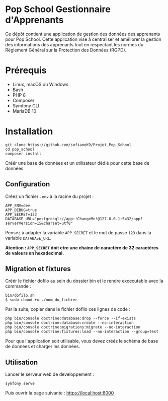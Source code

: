 # Pop School Gestionnaire d'Apprenants

Ce dépôt contient une application de gestion des données des apprenants pour Pop School. Cette application vise à centraliser et améliorer la gestion des informations des apprenants tout en respectant les normes du Règlement Général sur la Protection des Données (RGPD).

# Prérequis

- Linux, macOS ou Windows
- Bash
- PHP 8
- Composer
- Symfony CLI
- MariaDB 10

# Installation


```
git clone https://github.com/sofianeK9/Projet_Pop_School
cd pop_school
composer install
```
Créér une base de données et un utilisateur dédié pour cette base de données.


## Configuration

Créez un fichier `.env` à la racine du projet :

```
APP_ENV=dev
APP_DEBUG=true
APP_SECRET=123
DATABASE_URL="postgresql://app:!ChangeMe!@127.0.0.1:5432/app?serverVersion=15&charset=utf8"

```

Pensez à adapter la variable `APP_SECRET` et le mot de passe `123` dans la variable `DATABASE_URL`.

**Atention : `APP_SECRET` doit etre une chaine de caractére de 32 caractéres de valeurs en hexadecimal.**


## Migration et fixtures

Créér le fichier dofilo au sein du dossier bin et le rendre excecutable avec la commande :

```
bin/dofilo.sh
$ sudo chmod +x ./nom_du_fichier
```

Par la suite, copier dans le fichier dofilo ces lignes de code : 

```
php bin/console doctrine:database:drop --force --if-exists
php bin/console doctrine:database:create --no-interaction
php bin/console doctrine:migrations:migrate --no-interaction
php bin/console doctrine:fixtures:load --no-interaction --group=test

```
Pour que l'application soit utilisable, vous devez crééz le schéma de base de données et charger les données.


## Utilisation

Lancer le serveur web de developpement :

```
symfony serve
```

Puis ouvrir la page suivante : [https://local:host:8000](https://local:host:8000)